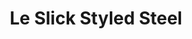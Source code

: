 ---
title: "Le Slick Styled Steel"
url: /sainte-anne-de-bellevue/le-slick-styled-steel/
shop: tattoo
---